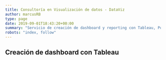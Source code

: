 ```yaml
---
title: Consultoría en Visualización de datos - DataViz
author: marcusRB
type: page
date: 2019-09-01T18:43:20+00:00
summary: "Servicio de creación de dashboard y reporting con Tableau, PowerBI, Google Data Studio."
robots: "index, follow"
---
```


## Creación de dashboard con Tableau
